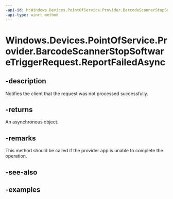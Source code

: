 ```yaml
---
-api-id: M:Windows.Devices.PointOfService.Provider.BarcodeScannerStopSoftwareTriggerRequest.ReportFailedAsync
-api-type: winrt method
---
```


<!-- Method syntax.
public IAsyncAction BarcodeScannerStopSoftwareTriggerRequest.ReportFailedAsync()
-->

# Windows.Devices.PointOfService.Provider.BarcodeScannerStopSoftwareTriggerRequest.ReportFailedAsync

## -description
Notifies the client that the request was not processed successfully.

## -returns
An asynchronous object.

## -remarks
This method should be called if the provider app is unable to complete the operation.

## -see-also

## -examples

